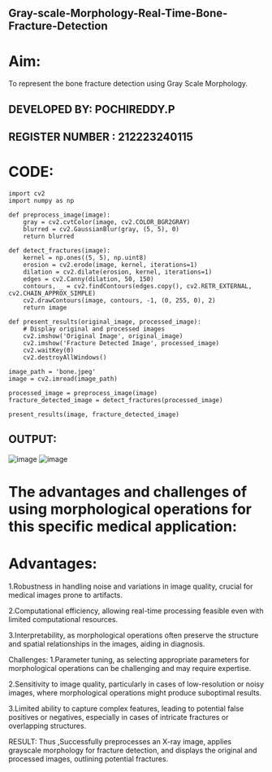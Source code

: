 ## Gray-scale-Morphology-Real-Time-Bone-Fracture-Detection
# Aim:
To represent the bone fracture detection using Gray Scale Morphology.

## DEVELOPED BY: POCHIREDDY.P
## REGISTER NUMBER : 212223240115
# CODE:
```
import cv2
import numpy as np

def preprocess_image(image):
    gray = cv2.cvtColor(image, cv2.COLOR_BGR2GRAY)
    blurred = cv2.GaussianBlur(gray, (5, 5), 0)
    return blurred

def detect_fractures(image):
    kernel = np.ones((5, 5), np.uint8)
    erosion = cv2.erode(image, kernel, iterations=1)
    dilation = cv2.dilate(erosion, kernel, iterations=1)
    edges = cv2.Canny(dilation, 50, 150)
    contours, _ = cv2.findContours(edges.copy(), cv2.RETR_EXTERNAL, cv2.CHAIN_APPROX_SIMPLE)
    cv2.drawContours(image, contours, -1, (0, 255, 0), 2)
    return image

def present_results(original_image, processed_image):
    # Display original and processed images
    cv2.imshow('Original Image', original_image)
    cv2.imshow('Fracture Detected Image', processed_image)
    cv2.waitKey(0)
    cv2.destroyAllWindows()

image_path = 'bone.jpeg'
image = cv2.imread(image_path)

processed_image = preprocess_image(image)
fracture_detected_image = detect_fractures(processed_image)

present_results(image, fracture_detected_image)
```
## OUTPUT:
![image](https://github.com/pochireddyp/Gray-scale-Morphology-Real-Time-Bone-Fracture-Detection/assets/150232043/deecb7d2-66b7-476b-b91c-12afd49c20f4)
![image](https://github.com/pochireddyp/Gray-scale-Morphology-Real-Time-Bone-Fracture-Detection/assets/150232043/be4bca02-900e-4970-940c-ef3a83b79bd5)


# The advantages and challenges of using morphological operations for this specific medical application:
# Advantages:
1.Robustness in handling noise and variations in image quality, crucial for medical images prone to artifacts.

2.Computational efficiency, allowing real-time processing feasible even with limited computational resources.

3.Interpretability, as morphological operations often preserve the structure and spatial relationships in the images, aiding in diagnosis.

Challenges:
1.Parameter tuning, as selecting appropriate parameters for morphological operations can be challenging and may require expertise.

2.Sensitivity to image quality, particularly in cases of low-resolution or noisy images, where morphological operations might produce suboptimal results.

3.Limited ability to capture complex features, leading to potential false positives or negatives, especially in cases of intricate fractures or overlapping structures.

RESULT:
Thus ,Successfully preprocesses an X-ray image, applies grayscale morphology for fracture detection, and displays the original and processed images, outlining potential fractures.
